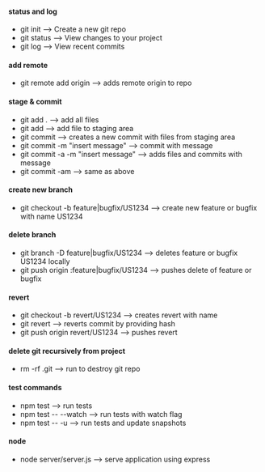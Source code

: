 #### status and log
* git init --> Create a new git repo
* git status --> View changes to your project
* git log --> View recent commits

#### add remote
* git remote add origin <insertFromGit> --> adds remote origin to repo

#### stage & commit
* git add . --> add all files
* git add <file> --> add file to staging area
* git commit --> creates a new commit with files from staging area
* git commit -m "insert message" --> commit with message
* git commit -a -m "insert message" --> adds files and commits with message
* git commit -am --> same as above

#### create new branch
* git checkout -b feature|bugfix/US1234 --> create new feature or bugfix with name US1234

#### delete branch
* git branch -D feature|bugfix/US1234 --> deletes feature or bugfix US1234 locally
* git push origin :feature|bugfix/US1234 --> pushes delete of feature or bugfix

#### revert
* git checkout -b revert/US1234 --> creates revert with name
* git revert <commitHash> --> reverts commit by providing hash
* git push origin revert/US1234 --> pushes revert
  
#### delete git recursively from project
* rm -rf .git --> run to destroy git repo

#### test commands
* npm test --> run tests
* npm test -- --watch --> run tests with watch flag
* npm test -- -u --> run tests and update snapshots

#### node
* node server/server.js --> serve application using express

